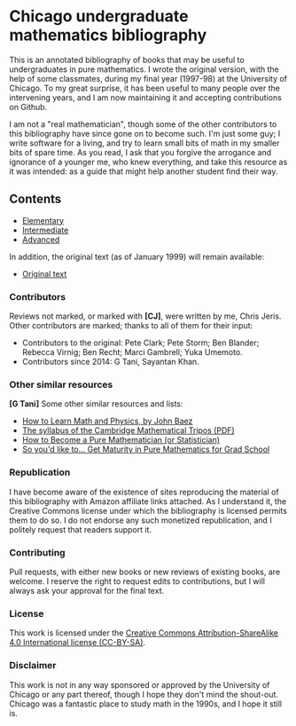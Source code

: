 # Chicago undergraduate mathematics bibliography

This is an annotated bibliography of books that may be useful to undergraduates in pure
mathematics.  I wrote the original version, with the help of some classmates, during my final
year (1997-98) at the University of Chicago.  To my great surprise, it has been useful to many
people over the intervening years, and I am now maintaining it and accepting contributions on
Github.

I am not a "real mathematician", though some of the other contributors to this bibliography
have since gone on to become such.  I'm just some guy; I write software for a living, and try
to learn small bits of math in my smaller bits of spare time.  As you read, I ask that you
forgive the arrogance and ignorance of a younger me, who knew everything, and take this
resource as it was intended: as a guide that might help another student find their way.

## Contents

* [Elementary](elementary/README.md)
* [Intermediate](intermediate/README.md)
* [Advanced](advanced/README.md)

In addition, the original text (as of January 1999) will remain available:

* [Original text](original/biblio.html)

### Contributors

Reviews not marked, or marked with **[CJ]**, were written by me, Chris Jeris.  Other
contributors are marked; thanks to all of them for their input:
* Contributors to the original: Pete Clark; Pete Storm; Ben Blander; Rebecca Virnig; Ben Recht;
  Marci Gambrell; Yuka Umemoto.
* Contributors since 2014: G Tani, Sayantan Khan.

### Other similar resources

**[G Tani]** Some other similar resources and lists:

* [How to Learn Math and Physics, by John Baez](http://math.ucr.edu/home/baez/books.html)
* [The syllabus of the Cambridge Mathematical Tripos (PDF)](https://www.maths.cam.ac.uk/undergrad/course/schedules.pdf)
* [How to Become a Pure Mathematician (or Statistician)](http://hbpms.blogspot.com/)
* [So you'd like to... Get Maturity in Pure Mathematics for Grad School](http://www.amazon.com/gp/richpub/syltguides/fullview/20JWVDEKMUJQ2)

### Republication

I have become aware of the existence of sites reproducing the material of this
bibliography with Amazon affiliate links attached.  As I understand it, the
Creative Commons license under which the bibliography is licensed permits them
to do so. I do not endorse any such monetized republication, and I politely
request that readers support it.

### Contributing

Pull requests, with either new books or new reviews of existing books, are welcome.  I reserve
the right to request edits to contributions, but I will always ask your approval for the final
text.

### License

This work is licensed under the [Creative Commons Attribution-ShareAlike 4.0 International
license (CC-BY-SA)](http://creativecommons.org/licenses/by-sa/4.0/legalcode).

### Disclaimer

This work is not in any way sponsored or approved by the University of Chicago or
any part thereof, though I hope they don't mind the shout-out.  Chicago was a fantastic place
to study math in the 1990s, and I hope it still is.

